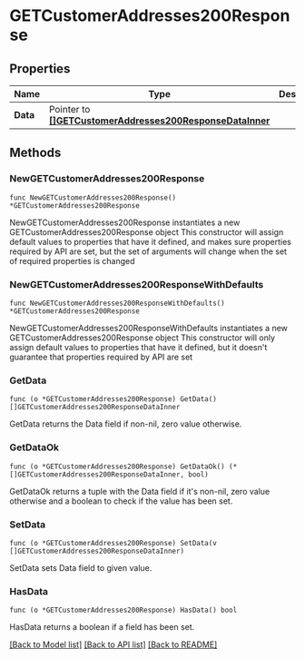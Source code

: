 # GETCustomerAddresses200Response

## Properties

Name | Type | Description | Notes
------------ | ------------- | ------------- | -------------
**Data** | Pointer to [**[]GETCustomerAddresses200ResponseDataInner**](GETCustomerAddresses200ResponseDataInner.md) |  | [optional] 

## Methods

### NewGETCustomerAddresses200Response

`func NewGETCustomerAddresses200Response() *GETCustomerAddresses200Response`

NewGETCustomerAddresses200Response instantiates a new GETCustomerAddresses200Response object
This constructor will assign default values to properties that have it defined,
and makes sure properties required by API are set, but the set of arguments
will change when the set of required properties is changed

### NewGETCustomerAddresses200ResponseWithDefaults

`func NewGETCustomerAddresses200ResponseWithDefaults() *GETCustomerAddresses200Response`

NewGETCustomerAddresses200ResponseWithDefaults instantiates a new GETCustomerAddresses200Response object
This constructor will only assign default values to properties that have it defined,
but it doesn't guarantee that properties required by API are set

### GetData

`func (o *GETCustomerAddresses200Response) GetData() []GETCustomerAddresses200ResponseDataInner`

GetData returns the Data field if non-nil, zero value otherwise.

### GetDataOk

`func (o *GETCustomerAddresses200Response) GetDataOk() (*[]GETCustomerAddresses200ResponseDataInner, bool)`

GetDataOk returns a tuple with the Data field if it's non-nil, zero value otherwise
and a boolean to check if the value has been set.

### SetData

`func (o *GETCustomerAddresses200Response) SetData(v []GETCustomerAddresses200ResponseDataInner)`

SetData sets Data field to given value.

### HasData

`func (o *GETCustomerAddresses200Response) HasData() bool`

HasData returns a boolean if a field has been set.


[[Back to Model list]](../README.md#documentation-for-models) [[Back to API list]](../README.md#documentation-for-api-endpoints) [[Back to README]](../README.md)


